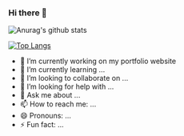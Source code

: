 ### Hi there 👋
![Anurag's github stats](https://github-readme-stats.vercel.app/api?username=ramazan-dtas&show_icons=true&theme=radical)

[![Top Langs](https://github-readme-stats.vercel.app/api/top-langs/?username=ramazan-dtas&layout=compact&theme=radical)](https://github.com/ramazan-dtas?tab=repositories)

- 🔭 I’m currently working on my portfolio website
- 🌱 I’m currently learning ...
- 👯 I’m looking to collaborate on ...
- 🤔 I’m looking for help with ...
- 💬 Ask me about ...
- 📫 How to reach me: ...
- 😄 Pronouns: ...
- ⚡ Fun fact: ...
